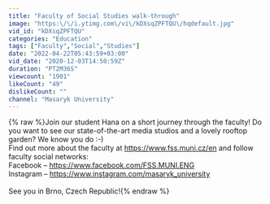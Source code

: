 ```yaml
---
title: "Faculty of Social Studies walk-through"
image: "https:\/\/i.ytimg.com\/vi\/kDXsqZPFTQU\/hqdefault.jpg"
vid_id: "kDXsqZPFTQU"
categories: "Education"
tags: ["Faculty","Social","Studies"]
date: "2022-04-22T05:43:59+03:00"
vid_date: "2020-12-03T14:50:59Z"
duration: "PT2M36S"
viewcount: "1901"
likeCount: "49"
dislikeCount: ""
channel: "Masaryk University"
---
```

{% raw %}Join our student Hana on a short journey through the faculty! Do you want to see our state-of-the-art media studios and a lovely rooftop garden? We know you do :-)<br />Find out more about the faculty at <a rel="nofollow" target="blank" href="https://www.fss.muni.cz/en">https://www.fss.muni.cz/en</a> and follow faculty social networks:<br />Facebook – <a rel="nofollow" target="blank" href="https://www.facebook.com/FSS.MUNI.ENG">https://www.facebook.com/FSS.MUNI.ENG</a><br />Instagram – <a rel="nofollow" target="blank" href="https://www.instagram.com/masaryk_university">https://www.instagram.com/masaryk_university</a><br /><br />See you in Brno, Czech Republic!{% endraw %}
